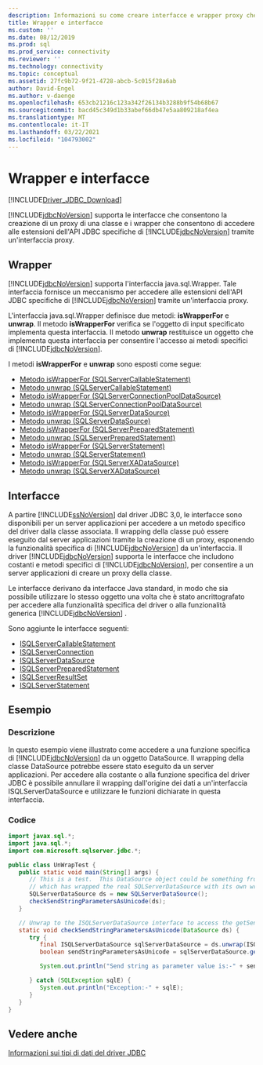 ```yaml
---
description: Informazioni su come creare interfacce e wrapper proxy che consentono di accedere alle estensioni dell'API JDBC.
title: Wrapper e interfacce
ms.custom: ''
ms.date: 08/12/2019
ms.prod: sql
ms.prod_service: connectivity
ms.reviewer: ''
ms.technology: connectivity
ms.topic: conceptual
ms.assetid: 27fc9b72-9f21-4728-abcb-5c015f28a6ab
author: David-Engel
ms.author: v-daenge
ms.openlocfilehash: 653cb21216c123a342f26134b3288b9f54b68b67
ms.sourcegitcommit: bacd45c349d1b33abef66db47e5aa809218af4ea
ms.translationtype: MT
ms.contentlocale: it-IT
ms.lasthandoff: 03/22/2021
ms.locfileid: "104793002"
---
```

# <a name="wrappers-and-interfaces"></a>Wrapper e interfacce

[!INCLUDE[Driver_JDBC_Download](../../includes/driver_jdbc_download.md)]

[!INCLUDE[jdbcNoVersion](../../includes/jdbcnoversion_md.md)] supporta le interfacce che consentono la creazione di un proxy di una classe e i wrapper che consentono di accedere alle estensioni dell'API JDBC specifiche di [!INCLUDE[jdbcNoVersion](../../includes/jdbcnoversion_md.md)] tramite un'interfaccia proxy.

## <a name="wrappers"></a>Wrapper

[!INCLUDE[jdbcNoVersion](../../includes/jdbcnoversion_md.md)] supporta l'interfaccia java.sql.Wrapper. Tale interfaccia fornisce un meccanismo per accedere alle estensioni dell'API JDBC specifiche di [!INCLUDE[jdbcNoVersion](../../includes/jdbcnoversion_md.md)] tramite un'interfaccia proxy.

L'interfaccia java.sql.Wrapper definisce due metodi: **isWrapperFor** e **unwrap**. Il metodo **isWrapperFor** verifica se l'oggetto di input specificato implementa questa interfaccia. Il metodo **unwrap** restituisce un oggetto che implementa questa interfaccia per consentire l'accesso ai metodi specifici di [!INCLUDE[jdbcNoVersion](../../includes/jdbcnoversion_md.md)].

I metodi **isWrapperFor** e **unwrap** sono esposti come segue:

- [Metodo isWrapperFor &#40;SQLServerCallableStatement&#41;](reference/iswrapperfor-method-sqlservercallablestatement.md)
- [Metodo unwrap &#40;SQLServerCallableStatement&#41;](reference/unwrap-method-sqlservercallablestatement.md)
- [Metodo isWrapperFor &#40;SQLServerConnectionPoolDataSource&#41;](reference/iswrapperfor-method-sqlserverconnectionpooldatasource.md)
- [Metodo unwrap &#40;SQLServerConnectionPoolDataSource&#41;](reference/unwrap-method-sqlserverconnectionpooldatasource.md)
- [Metodo isWrapperFor &#40;SQLServerDataSource&#41;](reference/iswrapperfor-method-sqlserverdatasource.md)
- [Metodo unwrap &#40;SQLServerDataSource&#41;](reference/unwrap-method-sqlserverdatasource.md)
- [Metodo isWrapperFor &#40;SQLServerPreparedStatement&#41;](reference/iswrapperfor-method-sqlserverpreparedstatement.md)
- [Metodo unwrap &#40;SQLServerPreparedStatement&#41;](reference/unwrap-method-sqlserverpreparedstatement.md)
- [Metodo isWrapperFor &#40;SQLServerStatement&#41;](reference/iswrapperfor-method-sqlserverstatement.md)
- [Metodo unwrap &#40;SQLServerStatement&#41;](reference/unwrap-method-sqlserverstatement.md)
- [Metodo isWrapperFor &#40;SQLServerXADataSource&#41;](reference/iswrapperfor-method-sqlserverxadatasource.md)
- [Metodo unwrap &#40;SQLServerXADataSource&#41;](reference/unwrap-method-sqlserverxadatasource.md)

## <a name="interfaces"></a>Interfacce

A partire [!INCLUDE[ssNoVersion](../../includes/ssnoversion-md.md)] dal driver JDBC 3,0, le interfacce sono disponibili per un server applicazioni per accedere a un metodo specifico del driver dalla classe associata. Il wrapping della classe può essere eseguito dal server applicazioni tramite la creazione di un proxy, esponendo la funzionalità specifica di [!INCLUDE[jdbcNoVersion](../../includes/jdbcnoversion_md.md)] da un'interfaccia. Il driver [!INCLUDE[jdbcNoVersion](../../includes/jdbcnoversion_md.md)] supporta le interfacce che includono costanti e metodi specifici di [!INCLUDE[jdbcNoVersion](../../includes/jdbcnoversion_md.md)], per consentire a un server applicazioni di creare un proxy della classe.

Le interfacce derivano da interfacce Java standard, in modo che sia possibile utilizzare lo stesso oggetto una volta che è stato ancrittografato per accedere alla funzionalità specifica del driver o alla funzionalità generica [!INCLUDE[jdbcNoVersion](../../includes/jdbcnoversion_md.md)] .

Sono aggiunte le interfacce seguenti:

- [ISQLServerCallableStatement](reference/isqlservercallablestatement-interface.md)
- [ISQLServerConnection](reference/isqlserverconnection-interface.md)
- [ISQLServerDataSource](reference/isqlserverdatasource-interface.md)
- [ISQLServerPreparedStatement](reference/isqlserverpreparedstatement-interface.md)
- [ISQLServerResultSet](reference/isqlserverresultset-interface.md)
- [ISQLServerStatement](reference/isqlserverstatement-interface.md)

## <a name="example"></a>Esempio

### <a name="description"></a>Descrizione

In questo esempio viene illustrato come accedere a una funzione specifica di [!INCLUDE[jdbcNoVersion](../../includes/jdbcnoversion_md.md)] da un oggetto DataSource. Il wrapping della classe DataSource potrebbe essere stato eseguito da un server applicazioni. Per accedere alla costante o alla funzione specifica del driver JDBC è possibile annullare il wrapping dall'origine dei dati a un'interfaccia ISQLServerDataSource e utilizzare le funzioni dichiarate in questa interfaccia.

### <a name="code"></a>Codice

```java
import javax.sql.*;
import java.sql.*;
import com.microsoft.sqlserver.jdbc.*;

public class UnWrapTest {
   public static void main(String[] args) {
      // This is a test.  This DataSource object could be something from an appserver
      // which has wrapped the real SQLServerDataSource with its own wrapper
      SQLServerDataSource ds = new SQLServerDataSource();
      checkSendStringParametersAsUnicode(ds);
   }

   // Unwrap to the ISQLServerDataSource interface to access the getSendStringParametersAsUnicode function
   static void checkSendStringParametersAsUnicode(DataSource ds) {
      try {
         final ISQLServerDataSource sqlServerDataSource = ds.unwrap(ISQLServerDataSource.class);
         boolean sendStringParametersAsUnicode = sqlServerDataSource.getSendStringParametersAsUnicode();

         System.out.println("Send string as parameter value is:-" + sendStringParametersAsUnicode);

      } catch (SQLException sqlE) {
         System.out.println("Exception:-" + sqlE);
      }
   }
}
```

## <a name="see-also"></a>Vedere anche

[Informazioni sui tipi di dati del driver JDBC](understanding-the-jdbc-driver-data-types.md)

